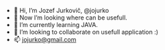 - 👋 Hi, I’m Jozef Jurkovič, @jojurko
- 👀 Now I’m looking where can be usefull.
- 🌱 I’m currently learning JAVA.
- 💞️ I’m looking to collaborate on usefull application :)
- 📫 jojurko@gmail.com

<!---
jojurko/jojurko is a ✨ special ✨ repository because its `README.md` (this file) appears on your GitHub profile.
You can click the Preview link to take a look at your changes.
--->
